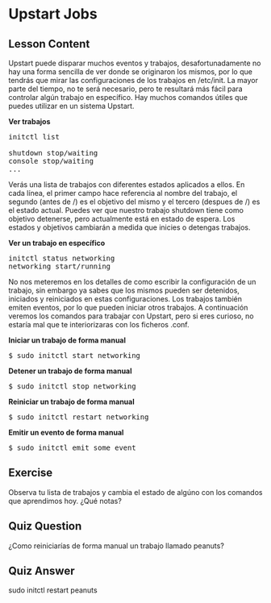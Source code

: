 # Upstart Jobs

## Lesson Content

Upstart puede disparar muchos eventos y trabajos, desafortunadamente no hay una forma sencilla de ver donde se originaron los mismos, por lo que tendrás que mirar las configuraciones de los trabajos en /etc/init. La mayor parte del tiempo, no te será necesario, pero te resultará más fácil para controlar algún trabajo en específico. Hay muchos comandos útiles que puedes utilizar en un sistema Upstart. 

<b>Ver trabajos</b>

<pre>initctl list

shutdown stop/waiting
console stop/waiting
...
</pre>

Verás una lista de trabajos con diferentes estados aplicados a ellos. En cada línea, el primer campo hace referencia al nombre del trabajo, el segundo (antes de /) es el objetivo del mismo y el tercero (despues de /) es el estado actual. Puedes ver que nuestro trabajo shutdown tiene como objetivo detenerse, pero actualmente está en estado de espera. Los estados y objetivos cambiarán a medida que inicies o detengas trabajos. 

<b>Ver un trabajo en específico</b>

<pre>initctl status networking
networking start/running
</pre>

No nos meteremos en los detalles de como escribir la configuración de un trabajo, sin embargo ya sabes que los mismos pueden ser detenidos, iniciados y reiniciados en estas configuraciones. Los trabajos también emiten eventos, por lo que pueden iniciar otros trabajos. A continuación veremos los comandos para trabajar con Upstart, pero si eres curioso, no estaría mal que te interiorizaras con los ficheros .conf.

<b>Iniciar un trabajo de forma manual</b>

<pre>$ sudo initctl start networking</pre>

<b>Detener un trabajo de forma manual</b>

<pre>$ sudo initctl stop networking</pre>

<b>Reiniciar un trabajo de forma manual</b>

<pre>$ sudo initctl restart networking</pre>

<b>Emitir un evento de forma manual</b>

<pre>$ sudo initctl emit some_event</pre>

## Exercise

Observa tu lista de trabajos y cambia el estado de algúno con los comandos que aprendimos hoy. ¿Qué notas?

## Quiz Question

¿Como reiniciarías de forma manual un trabajo llamado peanuts?

## Quiz Answer

sudo initctl restart peanuts
